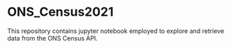 # ONS_Census2021

This repository contains jupyter notebook employed to explore and retrieve data from the ONS Census API.